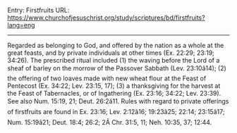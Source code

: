 Entry: Firstfruits
URL: https://www.churchofjesuschrist.org/study/scriptures/bd/firstfruits?lang=eng

---

Regarded as belonging to God, and offered by the nation as a whole at the great feasts, and by private individuals at other times (Ex. 22:29; 23:19; 34:26). The prescribed ritual included (1) the waving before the Lord of a sheaf of barley on the morrow of the Passover Sabbath (Lev. 23:10â14); (2) the offering of two loaves made with new wheat flour at the Feast of Pentecost (Ex. 34:22; Lev. 23:15, 17); (3) a thanksgiving for the harvest at the Feast of Tabernacles, or of Ingathering (Ex. 23:16; 34:22; Lev. 23:39). See also Num. 15:19, 21; Deut. 26:2â11. Rules with regard to private offerings of firstfruits are found in Ex. 23:16; Lev. 2:12â16; 19:23â25; 22:14; 23:15â17; Num. 15:19â21; Deut. 18:4; 26:2; 2Â Chr. 31:5, 11; Neh. 10:35, 37; 12:44.
